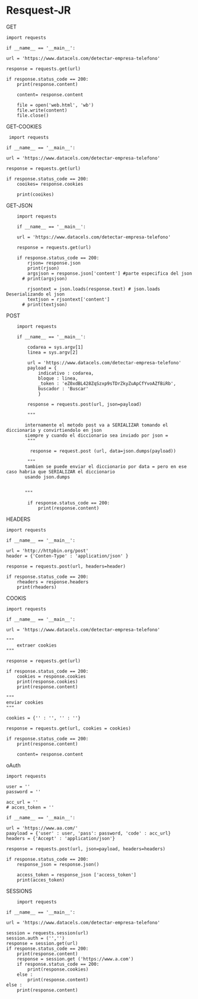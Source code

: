 # Resquest-JR


GET 

    import requests

    if __name__ == '__main__':

    url = 'https://www.datacels.com/detectar-empresa-telefono'
    
    response = requests.get(url)

    if response.status_code == 200:
        print(response.content)

        content= response.content

        file = open('web.html', 'wb')
        file.write(content)
        file.close()
    
GET-COOKIES

     import requests

    if __name__ == '__main__':

    url = 'https://www.datacels.com/detectar-empresa-telefono'
    
    response = requests.get(url)

    if response.status_code == 200:
        cooikes= response.cookies
        
        print(cooikes)
                                         
GET-JSON
        
        import requests

        if __name__ == '__main__':

        url = 'https://www.datacels.com/detectar-empresa-telefono'

        response = requests.get(url)

        if response.status_code == 200:
            rjson= response.json
            print(rjson)
            argsjson = response.json['content'] #parte especifica del json 
          # print(argsjson)

            rjsontext = json.loads(response.text) # json.loads Deserializando el json  
            textjson = rjsontext['content'] 
          # print(textjson)
        
        
POST 

        import requests

        if __name__ == '__main__':

            codarea = sys.argv[1]
            linea = sys.argv[2]

            url = 'https://www.datacels.com/detectar-empresa-telefono'
            payload = {
                indicativo : codarea,
                bloque : linea,
                _token : 'eZ0xdBL428ZqSzxp9sTDrZkyZuApCfYvoAZfBiRb',
                buscador : 'Buscar'
                }

            response = requests.post(url, json=payload)

            """ 

           internamente el metodo post va a SERIALIZAR tomando el diccionario y convirtiendolo en json
           siempre y cuando el diccionario sea inviado por json = 
            """

             response = request.post (url, data=json.dumps(payload))

            """
           tambien se puede enviar el diccionario por data = pero en ese caso habria que SERIALIZAR el diccionario
           usando json.dumps


           """ 

            if response.status_code == 200:
                print(response.content)
                
HEADERS
    
    import requests

    if __name__ == '__main__':

    url = 'http://httpbin.org/post'
    header = {'Conten-Type' : 'application/json' }
    
    response = requests.post(url, headers=header)
    
    if response.status_code == 200:
        rheaders = response.headers
        print(rheaders)
        
COOKIS

    import requests

    if __name__ == '__main__':

    url = 'https://www.datacels.com/detectar-empresa-telefono'

    """ 
        extraer cookies
    """
    
    response = requests.get(url)

    if response.status_code == 200:
        cookies = response.cookies
        print(response.cookies)
        print(response.content)

    """
    enviar cookies
    """

    cookies = {'' : '', '' : ''}
    
    response = requests.get(url, cookies = cookies)

    if response.status_code == 200:
        print(response.content)

        content= response.content
      
oAuth

    import requests

    user = ''
    password = ''

    acc_url = ''
    # acces_token = ''

    if __name__ == '__main__':

    url = 'https://www.aa.com/'
    paayload = {'user' : user, 'pass': password, 'code' : acc_url}
    headers = {'Accept' : 'application/json'}

    response = requests.post(url, json=payload, headers=headers)

    if response.status_code == 200:
        response_json = response.json()

        access_token = response_json ['access_token']
        print(acces_token)
     
SESSIONS

        import requests

    if __name__ == '__main__':

    url = 'https://www.datacels.com/detectar-empresa-telefono'
    
    session = requests.session(url)
    session.auth = ('','')
    response = session.get(url)
    if response.status_code == 200:
        print(response.content)
        response = session.get ('https://www.a.com')
        if response.status_code == 200:
            print(response.cookies)
        else :
            print(response.content)
    else :
        print(response.content)
    
